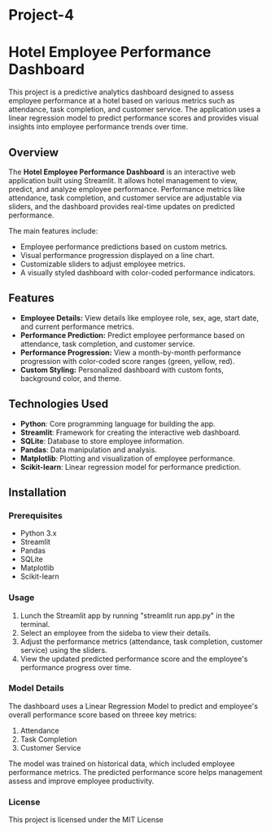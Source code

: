 # Project-4

# Hotel Employee Performance Dashboard

This project is a predictive analytics dashboard designed to assess employee performance at a hotel based on various metrics such as attendance, task completion, and customer service. The application uses a linear regression model to predict performance scores and provides visual insights into employee performance trends over time.

## Overview
The **Hotel Employee Performance Dashboard** is an interactive web application built using Streamlit. It allows hotel management to view, predict, and analyze employee performance. Performance metrics like attendance, task completion, and customer service are adjustable via sliders, and the dashboard provides real-time updates on predicted performance.

The main features include:
- Employee performance predictions based on custom metrics.
- Visual performance progression displayed on a line chart.
- Customizable sliders to adjust employee metrics.
- A visually styled dashboard with color-coded performance indicators.

## Features
- **Employee Details:** View details like employee role, sex, age, start date, and current performance metrics.
- **Performance Prediction:** Predict employee performance based on attendance, task completion, and customer service.
- **Performance Progression:** View a month-by-month performance progression with color-coded score ranges (green, yellow, red).
- **Custom Styling:** Personalized dashboard with custom fonts, background color, and theme.

## Technologies Used
- **Python**: Core programming language for building the app.
- **Streamlit**: Framework for creating the interactive web dashboard.
- **SQLite**: Database to store employee information.
- **Pandas**: Data manipulation and analysis.
- **Matplotlib**: Plotting and visualization of employee performance.
- **Scikit-learn**: Linear regression model for performance prediction.

## Installation
### Prerequisites
- Python 3.x
- Streamlit
- Pandas
- SQLite
- Matplotlib
- Scikit-learn

### Usage
1. Lunch the Streamlit app by running "streamlit run app.py" in the terminal.
2. Select an employee from the sideba to view their details.
3. Adjust the performance metrics (attendance, task completion, customer service) using the sliders.
4. View the updated predicted performance score and the employee's performance progress over time. 

### Model Details

The dashboard uses a Linear Regression Model to predict and employee's overall performance score based on threee key metrics:

1. Attendance
2. Task Completion
3. Customer Service

The model was trained on historical data, which included employee performance metrics. The predicted performance score helps management assess and improve employee productivity. 

### License

This project is licensed under the MIT License

